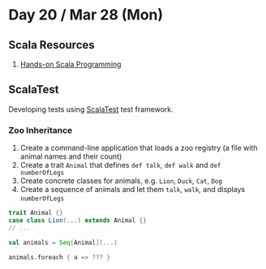 # Day 20 / Mar 28 (Mon)

## Scala Resources

1. [Hands-on Scala Programming](https://www.handsonscala.com/table-of-contents.html)

## ScalaTest

Developing tests using [ScalaTest](https://www.scalatest.org/) test framework.

### Zoo Inheritance

1. Create a command-line application that loads a zoo registry (a file with animal names and their count)
1. Create a trait `Animal` that defines `def talk`, `def walk` and `def numberOfLegs`
1. Create concrete classes for animals, e.g. `Lion`, `Duck`, `Cat`, `Dog`
1. Create a sequence of animals and let them `talk`, `walk`, and displays `numberOfLegs`

```scala
trait Animal {}
case class Lion(...) extends Animal {}
// ...
```

```scala
val animals = Seq[Animal](...)
```

```scala
animals.foreach { a => ??? }
```
